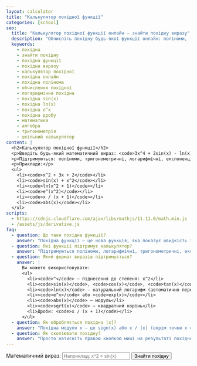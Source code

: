 ```yaml
---
layout: calculator
title: "Калькулятор похідної функції"
categories: [school]
seo:
  title: "Калькулятор похідної функції онлайн — знайти похідну виразу"
  description: "Обчисліть похідну будь-якої функції онлайн: поліноми, тригонометричні, логарифмічні, експоненційні вирази. Підтримка синусів, логарифмів, степенів, дробів, модулів."
  keywords:
    - похідна
    - знайти похідну
    - похідна функції
    - похідна виразу
    - калькулятор похідної
    - похідна онлайн
    - похідна полінома
    - обчислення похідної
    - логарифмічна похідна
    - похідна sin(x)
    - похідна ln(x)
    - похідна e^x
    - похідна дробу
    - математика
    - алгебра
    - тригонометрія
    - шкільний калькулятор
content: |
  <h2>Калькулятор похідної функції</h2>
  <p>Введіть будь-який математичний вираз: <code>3x^4 + 2sin(x) - ln(x)</code>, <code>x^2</code>, <code>e^x</code> або інші. Калькулятор покаже похідну цього виразу — миттєво.</p>
  <p>Підтримуються: поліноми, тригонометричні, логарифмічні, експоненційні функції, модулі, дроби та складені вирази.</p>
  <p>Приклади:</p>
  <ul>
    <li><code>x^2 + 3x + 2</code></li>
    <li><code>sin(x) + x^2</code></li>
    <li><code>ln(x^2 + 1)</code></li>
    <li><code>e^(x^2)</code></li>
    <li><code>x / (x + 1)</code></li>
    <li><code>abs(x)</code></li>
  </ul>
scripts:
  - https://cdnjs.cloudflare.com/ajax/libs/mathjs/11.11.0/math.min.js
  - /assets/js/derivative.js
faq:
  - question: Що таке похідна функції?
    answer: "Похідна функції — це нова функція, яка показує швидкість зміни початкової функції. Вона використовується для знаходження екстремумів, побудови графіків та аналізу поведінки функцій."
  - question: Які функції підтримує калькулятор?
    answer: "Підтримуються поліноми, логарифмічні, тригонометричні, експоненційні функції, а також комбінації: sin(x), ln(x), x^2, e^x, x*sin(x), sqrt(x), abs(x), дроби, добутки, тощо."
  - question: Який формат виразів підтримується?
    answer: |
      Ви можете використовувати:
      <ul>
        <li><code>^</code> — піднесення до степеня: x^2</li>
        <li><code>sin(x)</code>, <code>cos(x)</code>, <code>tan(x)</code></li>
        <li><code>ln(x)</code> — натуральний логарифм (автоматично перетворюється на log(x))</li>
        <li><code>e^x</code> або <code>exp(x)</code></li>
        <li><code>abs(x)</code> — модуль</li>
        <li><code>sqrt(x)</code> — квадратний корінь</li>
        <li>Дроби: <code>x / (x + 1)</code></li>
      </ul>
  - question: Як обробляється похідна |x|?
    answer: "Похідна модуля x — це sign(x) або x / |x| (окрім точки x = 0, де не визначено). Калькулятор показує це як abs(x)/x."
  - question: Як скопіювати похідну?
    answer: "Просто натисніть правою кнопкою миші на результаті похідної і оберіть 'Копіювати текст'."
---
```


<form id="derivative-form" autocomplete="off">
  <label for="input-expression">Математичний вираз:</label>
  <input type="text" id="input-expression" placeholder="Наприклад: x^2 + sin(x)" required>
  <button type="submit">Знайти похідну</button>
</form>
<div id="derivative-result" class="result"></div>
